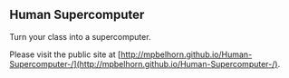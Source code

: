## Human Supercomputer
Turn your class into a supercomputer.

Please visit the public site at [http://mpbelhorn.github.io/Human-Supercomputer-/](http://mpbelhorn.github.io/Human-Supercomputer-/).

